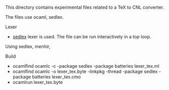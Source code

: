 This directory contains experimental files related to a TeX to CNL converter.

The files use ocaml, sedlex.

Lexer
 * [sedlex](https://github.com/ocaml-community/sedlex) lexer is used.
   The file can be run interactively in a top loop.


Using  sedlex, menhir,


Build
 * 	ocamlfind ocamlc -c -package sedlex -package batteries lexer_tex.ml 
 * ocamlfind ocamlc -o lexer_tex.byte -linkpkg -thread -package sedlex -package batteries lexer_tex.cmo
 * ocamlrun lexer_tex.byte

 

